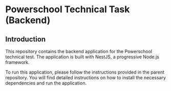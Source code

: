 # Powerschool Technical Task (Backend)

## Introduction

This repository contains the backend application for the Powerschool technical test. The application is built with NestJS, a progressive Node.js framework.

To run this application, please follow the instructions provided in the parent repository. You will find detailed instructions on how to install the necessary dependencies and run the application.
